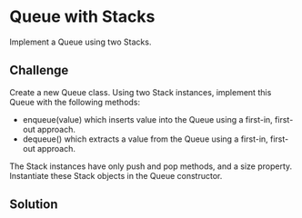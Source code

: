# Queue with Stacks

Implement a Queue using two Stacks.

## Challenge

Create a new Queue class. Using two Stack instances, implement this Queue with the following methods:

* enqueue(value) which inserts value into the Queue using a first-in, first-out approach.
* dequeue() which extracts a value from the Queue using a first-in, first-out approach.

The Stack instances have only push and pop methods, and a size property. 
Instantiate these Stack objects in the Queue constructor.

## Solution
